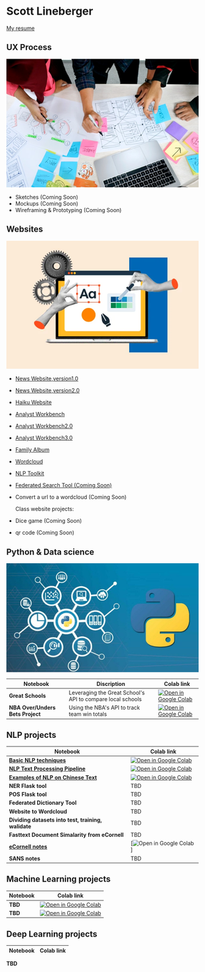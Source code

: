 # Scott Lineberger
[My resume](https://github.com/matsunagateitoku/Portfolio/blob/main/websites/Future%20Resume%20.pdf)

## UX Process
![## UX Process](./images/ux-indonesia-qC2n6RQU4Vw-unsplash.jpg)
- Sketches (Coming Soon)
- Mockups (Coming Soon)
- Wireframing & Prototyping (Coming Soon)
  
  
## Websites
![## UX Process](./images/free-website-builder.webp)

- [News Website,version1.0](https://matsunagateitoku.github.io/news/)
- [News Website,version2.0](https://matsunagateitoku.github.io/STDP_News/)
- [Haiku Website](https://matsunagateitoku.github.io/Haiku-Website/)
- [Analyst Workbench](https://matsunagateitoku.github.io/Portfolio/websites/awb/awb.html)
- [Analyst Workbench2.0](https://matsunagateitoku.github.io/Portfolio/websites/awb/awb2.html)
- [Analyst Workbench3.0](https://matsunagateitoku.github.io/Portfolio/websites/awb/awb4.html)
- [Family Album](https://matsunagateitoku.github.io/family/)
- [Wordcloud](https://matsunagateitoku.github.io/news/wordcloud.html?)
- [NLP Toolkit](https://dolphin-app-kjvwi.ondigitalocean.app/)
- [Federated Search Tool (Coming Soon)](https://matsunagateitoku.github.io/Portfolio/websites/fed_search.html)
- Convert a url to a wordcloud (Coming Soon)
  
  Class website projects:
- Dice game (Coming Soon)
- qr code (Coming Soon)

## Python & Data science 
![## UX Process](./images/small.jpg)
  
| Notebook          |         Discription                                | Colab link    |
|-------------------|----------------------------------------------|------|
| **Great Schools**   | Leveraging the Great School's API to compare local schools      |                [![Open in Google Colab](https://colab.research.google.com/assets/colab-badge.svg)](https://colab.research.google.com/github/matsunagateitoku/Portfolio/blob/main/notebooks/GS.ipynb)                     |
| **NBA Over/Unders Bets Project**     | Using the NBA's API to track team win totals  |[![Open in Google Colab](https://colab.research.google.com/assets/colab-badge.svg)](https://colab.research.google.com/github/matsunagateitoku/Portfolio/blob/main/notebooks/NBA_OU.ipynb)                     |




## NLP projects

| Notebook          | Colab link                                  |
|-------------------|----------------------------------------------|
| **[Basic NLP techniques](https://github.com/matsunagateitoku/Portfolio/blob/main/notebooks/VISTA%20Vision.ipynb)**     |  [![Open in Google Colab](https://colab.research.google.com/assets/colab-badge.svg)](https://colab.research.google.com/github/matsunagateitoku/Portfolio/blob/main/notebooks/VISTA%20Vision.ipynb)                     |
| **[NLP Text Processing Pipeline](https://nbviewer.org/github/matsunagateitoku/Portfolio/blob/main/Text%20preprocessing%20pipeline%20%281%29.ipynb)**     | [![Open in Google Colab](https://colab.research.google.com/assets/colab-badge.svg)](https://colab.research.google.com/github/matsunagateitoku/Portfolio/blob/main/notebooks/Text%20preprocessing%20pipeline%20%281%29.ipynb)                      |
| **[Examples of NLP on Chinese Text](https://github.com/matsunagateitoku/Portfolio/blob/main/notebooks/Chinese%20Vista%20Vision%20for%20export.ipynb)**     | [![Open in Google Colab](https://colab.research.google.com/assets/colab-badge.svg)](https://colab.research.google.com/github/matsunagateitoku/Portfolio/blob/main/notebooks/Chinese%20Vista%20Vision%20for%20export.ipynb)                        |
| **NER Flask tool**     | TBD 
| **POS Flask tool**     | TBD 
| **Federated Dictionary Tool**     | TBD                 |
| **Website to Wordcloud**     | TBD                 |
| **Dividing datasets into test, training, walidate**     | TBD                     |
| **Fasttext Document Simalarity from eCornell**     | TBD   |
| **[eCornell notes](https://github.com/matsunagateitoku/Portfolio/blob/main/notebooks/eCornell.ipynb)**  |   [![Open in Google Colab](https://colab.research.google.com/assets/colab-badge.svg)] |
| **SANS notes**     | TBD    |     notebooks/Notes from SANS course .ipynb



    
## Machine Learning projects
| Notebook          | Colab link                                  |
|-------------------|----------------------------------------------|
| **TBD**                              |  [![Open in Google Colab](https://colab.research.google.com/assets/colab-badge.svg)](https://colab.research.google.com/github/matsunagateitoku/Portfolio/blob/main/notebooks/VISTA%20Vision.ipynb)                     |
| **TBD**     | [![Open in Google Colab](https://colab.research.google.com/assets/colab-badge.svg)](https://colab.research.google.com/github/matsunagateitoku/Portfolio/blob/main/notebooks/Text%20preprocessing%20pipeline%20%281%29.ipynb)                      |



## Deep Learning  projects
| Notebook          | Colab link                                  |
|-------------------|----------------------------------------------|
**TBD** 




